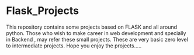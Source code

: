 # Flask_Projects
This repository contains some projects based on FLASK and all around python. Those who wish to make career in web development and specially in Backend , may refer these small projects. These are very basic zero level to intermediate projects. Hope you enjoy the projects.....
